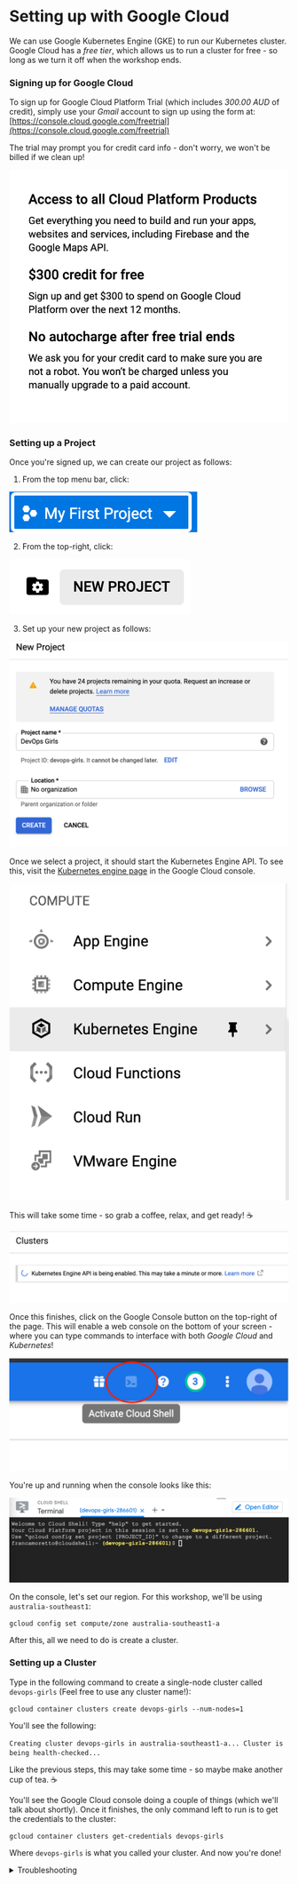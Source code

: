 # Setting up with Google Cloud

We can use Google Kubernetes Engine (GKE) to run our Kubernetes cluster. Google Cloud has a *free tier*, which allows us to run a cluster for free - so long as we turn it off when the workshop ends.

### Signing up for Google Cloud

To sign up for Google Cloud Platform Trial (which includes *300.00 AUD* of credit), simply use your *Gmail* account to sign up using the form at: [https://console.cloud.google.com/freetrial](https://console.cloud.google.com/freetrial)

The trial may prompt you for credit card info - don't worry, we won't be billed if we clean up!

![Google Won't Charge](images/11-google-no-charge.png)

### Setting up a Project

Once you're signed up, we can create our project as follows:

1. From the top menu bar, click:

![Create New Prject](images/11-new-project.png)


2. From the top-right, click:

![Create New Prject](images/11-new-project-1.png)


3. Set up your new project as follows:

![Kubes](images/11-project-page.png)

Once we select a project, it should start the Kubernetes Engine API. To see this, visit the [Kubernetes engine page](https://console.cloud.google.com/projectselector/kubernetes) in the Google Cloud console.

![GKE](images/11-GKE.png)

This will take some time - so grab a coffee, relax, and get ready! ☕️

![Kubes](images/11-kube-api.png)

Once this finishes, click on the Google Console button on the top-right of the page. This will enable a web console on the bottom of your screen - where you can type commands to interface with both *Google Cloud* and *Kubernetes*!

![Kubes](images/11-web-console.png)

You're up and running when the console looks like this:

![Kubes](images/11-google-console.png)


On the console, let's set our region. For this workshop, we'll be using `australia-southeast1`:

```
gcloud config set compute/zone australia-southeast1-a
```

After this, all we need to do is create a cluster. 

### Setting up a Cluster


Type in the following command to create a single-node cluster called `devops-girls` (Feel free to use any cluster name!):

```
gcloud container clusters create devops-girls --num-nodes=1
```
You'll see the following:

`Creating cluster devops-girls in australia-southeast1-a... Cluster is being health-checked...`

Like the previous steps, this may take some time - so maybe make another cup of tea. ☕️

You'll see the Google Cloud console doing a couple of things (which we'll talk about shortly). Once it finishes, the only command left to run is to get the credentials to the cluster:

```
gcloud container clusters get-credentials devops-girls
```

Where `devops-girls` is what you called your cluster. And now you're done!


<details><summary>Troubleshooting</summary><p>


If you get the following error:

`ERROR: (gcloud.container.clusters.create) ResponseError: code=500, message=Internal error encountered.`

Try the following:
- Make sure you're in the correct Project



</p></details>